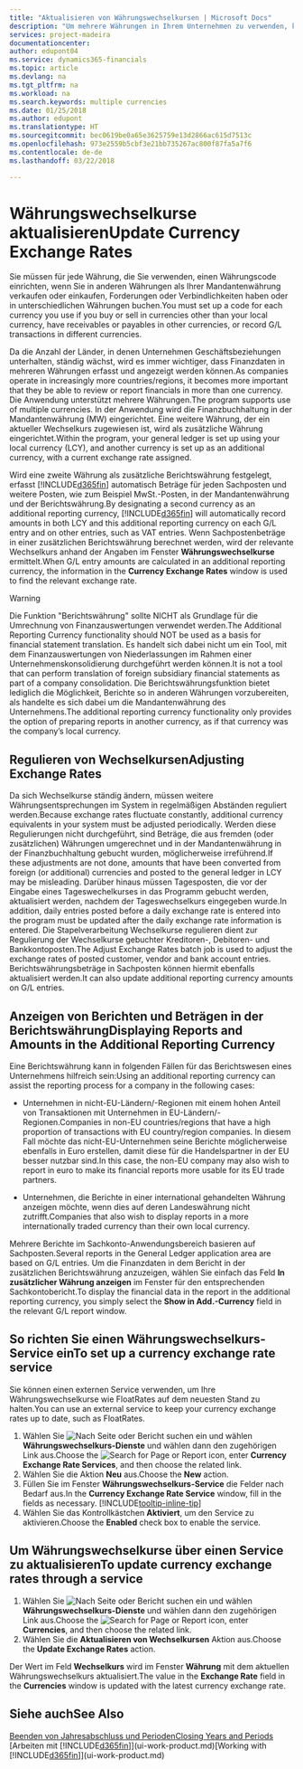 ```yaml
---
title: "Aktualisieren von Währungswechselkursen | Microsoft Docs"
description: "Um mehrere Währungen in Ihrem Unternehmen zu verwenden, können Sie einen Code für jede Währung einrichten und einen externen Wechselkursdienst, wie FloatRates verwenden."
services: project-madeira
documentationcenter: 
author: edupont04
ms.service: dynamics365-financials
ms.topic: article
ms.devlang: na
ms.tgt_pltfrm: na
ms.workload: na
ms.search.keywords: multiple currencies
ms.date: 01/25/2018
ms.author: edupont
ms.translationtype: HT
ms.sourcegitcommit: bec0619be0a65e3625759e13d2866ac615d7513c
ms.openlocfilehash: 973e2559b5cbf3e21bb735267ac800f87fa5a7f6
ms.contentlocale: de-de
ms.lasthandoff: 03/22/2018

---
```

# <a name="update-currency-exchange-rates"></a><span data-ttu-id="da6a0-103">Währungswechselkurse aktualisieren</span><span class="sxs-lookup"><span data-stu-id="da6a0-103">Update Currency Exchange Rates</span></span>
<span data-ttu-id="da6a0-104">Sie müssen für jede Währung, die Sie verwenden, einen Währungscode einrichten, wenn Sie in anderen Währungen als Ihrer Mandantenwährung verkaufen oder einkaufen, Forderungen oder Verbindlichkeiten haben oder in unterschiedlichen Währungen buchen.</span><span class="sxs-lookup"><span data-stu-id="da6a0-104">You must set up a code for each currency you use if you buy or sell in currencies other than your local currency, have receivables or payables in other currencies, or record G/L transactions in different currencies.</span></span>  

<span data-ttu-id="da6a0-105">Da die Anzahl der Länder, in denen Unternehmen Geschäftsbeziehungen unterhalten, ständig wächst, wird es immer wichtiger, dass Finanzdaten in mehreren Währungen erfasst und angezeigt werden können.</span><span class="sxs-lookup"><span data-stu-id="da6a0-105">As companies operate in increasingly more countries/regions, it becomes more important that they be able to review or report financials in more than one currency.</span></span> <span data-ttu-id="da6a0-106">Die Anwendung unterstützt mehrere Währungen.</span><span class="sxs-lookup"><span data-stu-id="da6a0-106">The program supports use of multiple currencies.</span></span> <span data-ttu-id="da6a0-107">In der Anwendung wird die Finanzbuchhaltung in der Mandantenwährung (MW) eingerichtet. Eine weitere Währung, der ein aktueller Wechselkurs zugewiesen ist, wird als zusätzliche Währung eingerichtet.</span><span class="sxs-lookup"><span data-stu-id="da6a0-107">Within the program, your general ledger is set up using your local currency (LCY), and another currency is set up as an additional currency, with a current exchange rate assigned.</span></span>  

 <span data-ttu-id="da6a0-108">Wird eine zweite Währung als zusätzliche Berichtswährung festgelegt, erfasst [!INCLUDE[d365fin](includes/d365fin_md.md)] automatisch Beträge für jeden Sachposten und weitere Posten, wie zum Beispiel MwSt.-Posten, in der Mandantenwährung und der Berichtswährung.</span><span class="sxs-lookup"><span data-stu-id="da6a0-108">By designating a second currency as an additional reporting currency, [!INCLUDE[d365fin](includes/d365fin_md.md)] will automatically record amounts in both LCY and this additional reporting currency on each G/L entry and on other entries, such as VAT entries.</span></span> <span data-ttu-id="da6a0-109">Wenn Sachpostenbeträge in einer zusätzlichen Berichtswährung berechnet werden, wird der relevante Wechselkurs anhand der Angaben im Fenster **Währungswechselkurse** ermittelt.</span><span class="sxs-lookup"><span data-stu-id="da6a0-109">When G/L entry amounts are calculated in an additional reporting currency, the information in the **Currency Exchange Rates** window is used to find the relevant exchange rate.</span></span>  

> [!WARNING]  
>  <span data-ttu-id="da6a0-110">Die Funktion "Berichtswährung" sollte NICHT als Grundlage für die Umrechnung von Finanzauswertungen verwendet werden.</span><span class="sxs-lookup"><span data-stu-id="da6a0-110">The Additional Reporting Currency functionality should NOT be used as a basis for financial statement translation.</span></span> <span data-ttu-id="da6a0-111">Es handelt sich dabei nicht um ein Tool, mit dem Finanzauswertungen von Niederlassungen im Rahmen einer Unternehmenskonsolidierung durchgeführt werden können.</span><span class="sxs-lookup"><span data-stu-id="da6a0-111">It is not a tool that can perform translation of foreign subsidiary financial statements as part of a company consolidation.</span></span> <span data-ttu-id="da6a0-112">Die Berichtswährungsfunktion bietet lediglich die Möglichkeit, Berichte so in anderen Währungen vorzubereiten, als handelte es sich dabei um die Mandantenwährung des Unternehmens.</span><span class="sxs-lookup"><span data-stu-id="da6a0-112">The additional reporting currency functionality only provides the option of preparing reports in another currency, as if that currency was the company’s local currency.</span></span>

## <a name="adjusting-exchange-rates"></a><span data-ttu-id="da6a0-113">Regulieren von Wechselkursen</span><span class="sxs-lookup"><span data-stu-id="da6a0-113">Adjusting Exchange Rates</span></span>  
<span data-ttu-id="da6a0-114">Da sich Wechselkurse ständig ändern, müssen weitere Währungsentsprechungen im System in regelmäßigen Abständen reguliert werden.</span><span class="sxs-lookup"><span data-stu-id="da6a0-114">Because exchange rates fluctuate constantly, additional currency equivalents in your system must be adjusted periodically.</span></span> <span data-ttu-id="da6a0-115">Werden diese Regulierungen nicht durchgeführt, sind Beträge, die aus fremden (oder zusätzlichen) Währungen umgerechnet und in der Mandantenwährung in der Finanzbuchhaltung gebucht wurden, möglicherweise irreführend.</span><span class="sxs-lookup"><span data-stu-id="da6a0-115">If these adjustments are not done, amounts that have been converted from foreign (or additional) currencies and posted to the general ledger in LCY may be misleading.</span></span> <span data-ttu-id="da6a0-116">Darüber hinaus müssen Tagesposten, die vor der Eingabe eines Tageswechelkurses in das Programm gebucht werden, aktualisiert werden, nachdem der Tageswechselkurs eingegeben wurde.</span><span class="sxs-lookup"><span data-stu-id="da6a0-116">In addition, daily entries posted before a daily exchange rate is entered into the program must be updated after the daily exchange rate information is entered.</span></span> <span data-ttu-id="da6a0-117">Die Stapelverarbeitung  Wechselkurse regulieren dient zur Regulierung der Wechselkurse gebuchter Kreditoren-, Debitoren- und Bankkontoposten.</span><span class="sxs-lookup"><span data-stu-id="da6a0-117">The Adjust Exchange Rates batch job is used to adjust the exchange rates of posted customer, vendor and bank account entries.</span></span> <span data-ttu-id="da6a0-118">Berichtswährungsbeträge in Sachposten können hiermit ebenfalls aktualisiert werden.</span><span class="sxs-lookup"><span data-stu-id="da6a0-118">It can also update additional reporting currency amounts on G/L entries.</span></span>  

## <a name="displaying-reports-and-amounts-in-the-additional-reporting-currency"></a><span data-ttu-id="da6a0-119">Anzeigen von Berichten und Beträgen in der Berichtswährung</span><span class="sxs-lookup"><span data-stu-id="da6a0-119">Displaying Reports and Amounts in the Additional Reporting Currency</span></span>  
<span data-ttu-id="da6a0-120">Eine Berichtswährung kann in folgenden Fällen für das Berichtswesen eines Unternehmens hilfreich sein:</span><span class="sxs-lookup"><span data-stu-id="da6a0-120">Using an additional reporting currency can assist the reporting process for a company in the following cases:</span></span>  

- <span data-ttu-id="da6a0-121">Unternehmen in nicht-EU-Ländern/-Regionen mit einem hohen Anteil von Transaktionen mit Unternehmen in EU-Ländern/-Regionen.</span><span class="sxs-lookup"><span data-stu-id="da6a0-121">Companies in non-EU countries/regions that have a high proportion of transactions with EU country/region companies.</span></span> <span data-ttu-id="da6a0-122">In diesem Fall möchte das nicht-EU-Unternehmen seine Berichte möglicherweise ebenfalls in Euro erstellen, damit diese für die Handelspartner in der EU besser nutzbar sind.</span><span class="sxs-lookup"><span data-stu-id="da6a0-122">In this case, the non-EU company may also wish to report in euro to make its financial reports more usable for its EU trade partners.</span></span>  

- <span data-ttu-id="da6a0-123">Unternehmen, die Berichte in einer international gehandelten Währung anzeigen möchte, wenn dies auf deren Landeswährung nicht zutrifft.</span><span class="sxs-lookup"><span data-stu-id="da6a0-123">Companies that also wish to display reports in a more internationally traded currency than their own local currency.</span></span>  

<span data-ttu-id="da6a0-124">Mehrere Berichte im Sachkonto-Anwendungsbereich basieren auf Sachposten.</span><span class="sxs-lookup"><span data-stu-id="da6a0-124">Several reports in the General Ledger application area are based on G/L entries.</span></span> <span data-ttu-id="da6a0-125">Um die Finanzdaten in dem Bericht in der zusätzlichen Berichtswährung anzuzeigen, wählen Sie einfach das Feld **In zusätzlicher Währung anzeigen** im Fenster für den entsprechenden Sachkontobericht.</span><span class="sxs-lookup"><span data-stu-id="da6a0-125">To display the financial data in the report in the additional reporting currency, you simply select the **Show in Add.-Currency** field in the relevant G/L report window.</span></span>  

## <a name="to-set-up-a-currency-exchange-rate-service"></a><span data-ttu-id="da6a0-126">So richten Sie einen Währungswechselkurs-Service ein</span><span class="sxs-lookup"><span data-stu-id="da6a0-126">To set up a currency exchange rate service</span></span>
<span data-ttu-id="da6a0-127">Sie können einen externen Service verwenden, um Ihre Währungswechselkurse wie FloatRates auf dem neuesten Stand zu halten.</span><span class="sxs-lookup"><span data-stu-id="da6a0-127">You can use an external service to keep your currency exchange rates up to date, such as FloatRates.</span></span>

1. <span data-ttu-id="da6a0-128">Wählen Sie ![Nach Seite oder Bericht suchen](media/ui-search/search_small.png "Nach Seite oder Bericht suchen") ein und wählen **Währungswechselkurs-Dienste** und wählen dann den zugehörigen Link aus.</span><span class="sxs-lookup"><span data-stu-id="da6a0-128">Choose the ![Search for Page or Report](media/ui-search/search_small.png "Search for Page or Report icon") icon, enter **Currency Exchange Rate Services**, and then choose the related link.</span></span>
2. <span data-ttu-id="da6a0-129">Wählen Sie die Aktion **Neu** aus.</span><span class="sxs-lookup"><span data-stu-id="da6a0-129">Choose the **New** action.</span></span>
3. <span data-ttu-id="da6a0-130">Füllen Sie im Fenster **Währungswechselkurs-Service** die Felder nach Bedarf aus.</span><span class="sxs-lookup"><span data-stu-id="da6a0-130">In the **Currency Exchange Rate Service** window, fill in the fields as necessary.</span></span> [!INCLUDE[tooltip-inline-tip](includes/tooltip-inline-tip_md.md)]
4. <span data-ttu-id="da6a0-131">Wählen Sie das Kontrollkästchen **Aktiviert**, um den Service zu aktivieren.</span><span class="sxs-lookup"><span data-stu-id="da6a0-131">Choose the **Enabled** check box to enable the service.</span></span>

## <a name="to-update-currency-exchange-rates-through-a-service"></a><span data-ttu-id="da6a0-132">Um Währungswechselkurse über einen Service zu aktualisieren</span><span class="sxs-lookup"><span data-stu-id="da6a0-132">To update currency exchange rates through a service</span></span>
1. <span data-ttu-id="da6a0-133">Wählen Sie ![Nach Seite oder Bericht suchen](media/ui-search/search_small.png "Nach Seite oder Bericht suchen") ein und wählen **Währungswechselkurs-Dienste** und wählen dann den zugehörigen Link aus.</span><span class="sxs-lookup"><span data-stu-id="da6a0-133">Choose the ![Search for Page or Report](media/ui-search/search_small.png "Search for Page or Report icon") icon, enter **Currencies**, and then choose the related link.</span></span>
2. <span data-ttu-id="da6a0-134">Wählen Sie die **Aktualisieren von Wechselkursen** Aktion aus.</span><span class="sxs-lookup"><span data-stu-id="da6a0-134">Choose the **Update Exchange Rates** action.</span></span>

<span data-ttu-id="da6a0-135">Der Wert im Feld **Wechselkurs** wird im Fenster **Währung** mit dem aktuellen Währungswechselkurs aktualisiert.</span><span class="sxs-lookup"><span data-stu-id="da6a0-135">The value in the **Exchange Rate** field in the **Currencies** window is updated with the latest currency exchange rate.</span></span>

## <a name="see-also"></a><span data-ttu-id="da6a0-136">Siehe auch</span><span class="sxs-lookup"><span data-stu-id="da6a0-136">See Also</span></span>
[<span data-ttu-id="da6a0-137">Beenden von Jahresabschluss und Perioden</span><span class="sxs-lookup"><span data-stu-id="da6a0-137">Closing Years and Periods</span></span>](year-close-years-periods.md)  
<span data-ttu-id="da6a0-138">[Arbeiten mit [!INCLUDE[d365fin](includes/d365fin_md.md)]](ui-work-product.md)</span><span class="sxs-lookup"><span data-stu-id="da6a0-138">[Working with [!INCLUDE[d365fin](includes/d365fin_md.md)]](ui-work-product.md)</span></span>

